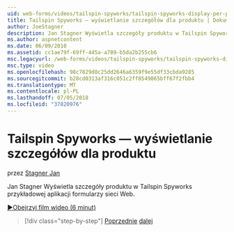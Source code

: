 ```yaml
---
uid: web-forms/videos/tailspin-spyworks/tailspin-spyworks-display-per-product-details
title: Tailspin Spyworks — wyświetlanie szczegółów dla produktu | Dokumentacja firmy Microsoft
author: JoeStagner
description: Jan Stagner Wyświetla szczegóły produktu w Tailspin Spyworks przykładowej aplikacji formularzy sieci Web.
ms.author: aspnetcontent
ms.date: 06/09/2010
ms.assetid: cc1ae79f-69ff-445a-a789-b5da2b255cb6
msc.legacyurl: /web-forms/videos/tailspin-spyworks/tailspin-spyworks-display-per-product-details
msc.type: video
ms.openlocfilehash: 98c7829d8c25dd2646a6359f9e55df33cbda9285
ms.sourcegitcommit: b28cd0313af316c051c2ff8549865bff67f2fbb4
ms.translationtype: MT
ms.contentlocale: pl-PL
ms.lasthandoff: 07/05/2018
ms.locfileid: "37820976"
---
```

<a name="tailspin-spyworks---display-per-product-details"></a>Tailspin Spyworks — wyświetlanie szczegółów dla produktu
====================
przez [Stagner Jan](https://github.com/JoeStagner)

Jan Stagner Wyświetla szczegóły produktu w Tailspin Spyworks przykładowej aplikacji formularzy sieci Web.

[&#9654;Obejrzyj film wideo (6 minut)](https://channel9.msdn.com/Blogs/ASP-NET-Site-Videos/tailspin-spyworks-display-per-product-details)

> [!div class="step-by-step"]
> [Poprzednie](tailspin-spyworks-display-the-product-list.md)
> [dalej](tailspin-spyworks-adding-items-to-the-shopping-cart.md)
